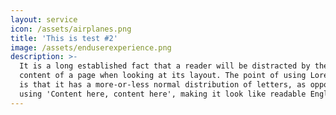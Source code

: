 ```yaml
---
layout: service
icon: /assets/airplanes.png
title: 'This is test #2'
image: /assets/enduserexperience.png
description: >-
  It is a long established fact that a reader will be distracted by the readable
  content of a page when looking at its layout. The point of using Lorem Ipsum
  is that it has a more-or-less normal distribution of letters, as opposed to
  using 'Content here, content here', making it look like readable English.
---
```


